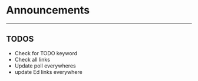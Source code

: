 <!-- .slide: data-background="#003333" -->
# Announcements <!-- .element: class="r-fit-text" -->

---
## TODOS

- Check for TODO keyword
- Check all links
- Update poll everywheres
- update Ed links everywhere
